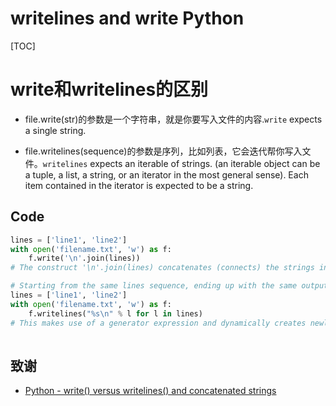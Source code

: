# writelines and write Python

[TOC]

# write和writelines的区别

* file.write(str)的参数是一个字符串，就是你要写入文件的内容.`write` expects a single string. 

* file.writelines(sequence)的参数是序列，比如列表，它会迭代帮你写入文件。`writelines` expects an iterable of strings. (an iterable object can be a tuple, a list, a string, or an iterator in the most general sense). Each item contained in the iterator is expected to be a string.

## Code

```python
lines = ['line1', 'line2']
with open('filename.txt', 'w') as f:
    f.write('\n'.join(lines))
# The construct '\n'.join(lines) concatenates (connects) the strings in the list lines and uses the character '\n' as glue. It is more efficient than using the + operator.  

# Starting from the same lines sequence, ending up with the same output, but using writelines():
lines = ['line1', 'line2']
with open('filename.txt', 'w') as f:
    f.writelines("%s\n" % l for l in lines)
# This makes use of a generator expression and dynamically creates newline-terminated strings. writelines() iterates over this sequence of strings and writes every item.
    
```

## 致谢

* [Python - write() versus writelines() and concatenated strings](https://stackoverflow.com/questions/12377473/python-write-versus-writelines-and-concatenated-strings)

